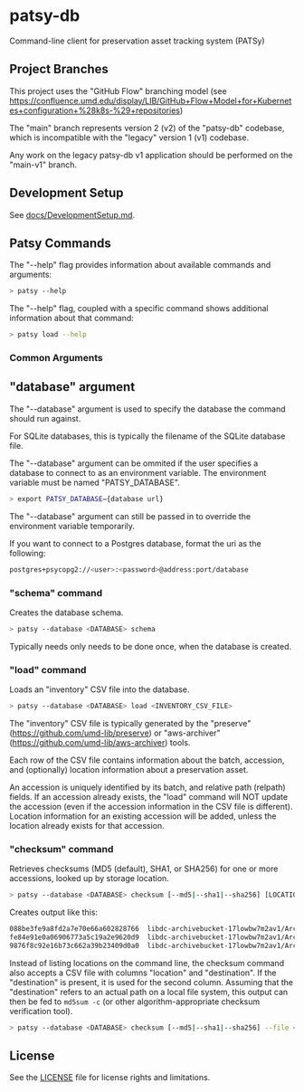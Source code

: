 # patsy-db

Command-line client for preservation asset tracking system (PATSy)

## Project Branches

This project uses the "GitHub Flow" branching model (see
<https://confluence.umd.edu/display/LIB/GitHub+Flow+Model+for+Kubernetes+configuration+%28k8s-%29+repositories>)

The "main" branch represents version 2 (v2) of the "patsy-db" codebase, which
is incompatible with the "legacy" version 1 (v1) codebase.

Any work on the legacy patsy-db v1 application should be performed on the
"main-v1" branch.

## Development Setup

See [docs/DevelopmentSetup.md](docs/DevelopmentSetup.md).

## Patsy Commands

The "--help" flag provides information about available commands and arguments:

```bash
> patsy --help
```

The "--help" flag, coupled with a specific command shows additional information
about that command:

```bash
> patsy load --help
```

### Common Arguments

## "database" argument

The "--database" argument is used to specify the database the command should
run against.

For SQLite databases, this is typically the filename of the SQLite database
file.

The "--database" argument can be ommited if the user specifies a database to
connect to as an environment variable. The environment variable must be named
"PATSY_DATABASE".

```bash
> export PATSY_DATABASE={database url}
```

The "--database" argument can still be passed in to override the environment
variable temporarily.

If you want to connect to a Postgres database, format the uri as the following:

```bash
postgres+psycopg2://<user>:<password>@address:port/database
```

### "schema" command

Creates the database schema.

```bash
> patsy --database <DATABASE> schema
```

Typically needs only needs to be done once, when the database is created.

### "load" command

Loads an "inventory" CSV file into the database.

```bash
> patsy --database <DATABASE> load <INVENTORY_CSV_FILE>
```

The "inventory" CSV file is typically generated by the "preserve"
(<https://github.com/umd-lib/preserve>) or "aws-archiver"
(<https://github.com/umd-lib/aws-archiver>) tools.

Each row of the CSV file contains information about the batch, accession,
and (optionally) location information about a preservation asset.

An accession is uniquely identified by its batch, and relative path (relpath)
fields. If an accession already exists, the "load" command will NOT update
the accession (even if the accession information in the CSV file is different).
Location information for an existing accession will be added, unless the
location already exists for that accession.

### "checksum" command

Retrieves checksums (MD5 (default), SHA1, or SHA256) for one or more accessions,
looked up by storage location.

```bash
> patsy --database <DATABASE> checksum [--md5|--sha1|--sha256] [LOCATION [LOCATIONS...]]
```

Creates output like this:

```bash
088be3fe9a8fd2a7e70e66a602828766  libdc-archivebucket-17lowbw7m2av1/Archive000Florence/Florence.mpg
fe84e91e0a06906773a5c19a2e9620d9  libdc-archivebucket-17lowbw7m2av1/Archive000Football1/19461130-FB-002-2Qtr.mpg
9876f8c92e16b73c662a39b23409d0a0  libdc-archivebucket-17lowbw7m2av1/Archive000Football1/19461130-FB-003-2Half.mpg
```

Instead of listing locations on the command line, the checksum command
also accepts a CSV file with columns "location" and "destination". If
the "destination" is present, it is used for the second column. Assuming
that the "destination" refers to an actual path on a local file
system, this output can then be fed to `md5sum -c` (or other 
algorithm-appropriate checksum verification tool).

```bash
> patsy --database <DATABASE> checksum [--md5|--sha1|--sha256] --file <CSV_FILE>
```

## License

See the [LICENSE](LICENSE) file for license rights and limitations.
